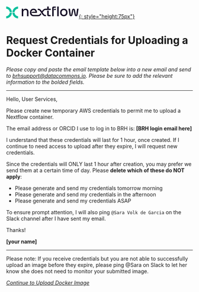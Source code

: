 [![Nextflow logo](img/nextflow.svg){: style="height:75px"}](https://www.nextflow.io/)

# **Request Credentials for Uploading a Docker Container**

*Please copy and paste the email template below into a new email and send to [brhsupport@datacommons.io](mailto:brhsupport@datacommons.io). Please be sure to add the relevant information to the bolded fields.*

------
Hello, User Services,

Please create new temporary AWS credentials to permit me to upload a Nextflow container.

The email address or ORCID I use to log in to BRH is: **[BRH login email here]**

I understand that these credentials will last for 1 hour, once created. If I continue to need access to upload after they expire, I will request new credentials.

Since the credentials will ONLY last 1 hour after creation, you may prefer we send them at a certain time of day. Please **delete which of these do NOT apply**:

* Please generate and send my credentials tomorrow morning
* Please generate and send my credentials in the afternoon
* Please generate and send my credentials ASAP

To ensure prompt attention, I will also ping `@Sara Volk de Garcia` on the Slack channel after I have sent my email.


Thanks!

**[your name]**

------

Please note: If you receive credentials but you are not able to successfully upload an image before they expire, please ping @Sara on Slack to let her know she does not need to monitor your submitted image.

[*Continue to Upload Docker Image*](./nextflow-upload-docker.md)
